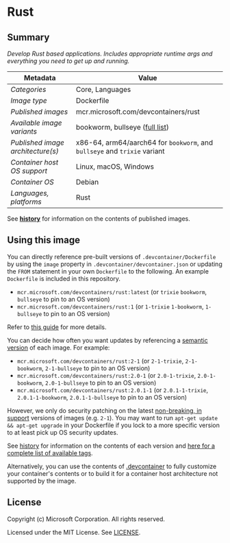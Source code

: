 # Rust

## Summary

*Develop Rust based applications. Includes appropriate runtime args and everything you need to get up and running.*

| Metadata | Value |  
|----------|-------|
| *Categories* | Core, Languages |
| *Image type* | Dockerfile |
| *Published images* | mcr.microsoft.com/devcontainers/rust |
| *Available image variants* | bookworm, bullseye ([full list](https://mcr.microsoft.com/v2/devcontainers/rust/tags/list)) |
| *Published image architecture(s)* | x86-64, arm64/aarch64 for `bookworm`, and  `bullseye` and `trixie` variant |
| *Container host OS support* | Linux, macOS, Windows |
| *Container OS* | Debian |
| *Languages, platforms* | Rust |

See **[history](history)** for information on the contents of published images.

## Using this image

You can directly reference pre-built versions of `.devcontainer/Dockerfile` by using the `image` property in `.devcontainer/devcontainer.json` or updating the `FROM` statement in your own `Dockerfile` to the following. An example `Dockerfile` is included in this repository.

- `mcr.microsoft.com/devcontainers/rust:latest` (or `trixie` `bookworm`, `bullseye` to pin to an OS version)
- `mcr.microsoft.com/devcontainers/rust:1` (or `1-trixie` `1-bookworm`, `1-bullseye` to pin to an OS version)

Refer to [this guide](https://containers.dev/guide/dockerfile) for more details.

You can decide how often you want updates by referencing a [semantic version](https://semver.org/) of each image. For example:

- `mcr.microsoft.com/devcontainers/rust:2-1` (or `2-1-trixie`, `2-1-bookworm`, `2-1-bullseye` to pin to an OS version)
- `mcr.microsoft.com/devcontainers/rust:2.0-1` (or `2.0-1-trixie`, `2.0-1-bookworm`, `2.0-1-bullseye` to pin to an OS version)
- `mcr.microsoft.com/devcontainers/rust:2.0.1-1` (or `2.0.1-1-trixie`, `2.0.1-1-bookworm`, `2.0.1-1-bullseye` to pin to an OS version)

However, we only do security patching on the latest [non-breaking, in support](https://github.com/devcontainers/images/issues/90) versions of images (e.g. `2-1`). You may want to run `apt-get update && apt-get upgrade` in your Dockerfile if you lock to a more specific version to at least pick up OS security updates.

See [history](history) for information on the contents of each version and [here for a complete list of available tags](https://mcr.microsoft.com/v2/devcontainers/rust/tags/list).

Alternatively, you can use the contents of [.devcontainer](.devcontainer) to fully customize your container's contents or to build it for a container host architecture not supported by the image.

## License

Copyright (c) Microsoft Corporation. All rights reserved.

Licensed under the MIT License. See [LICENSE](https://github.com/devcontainers/images/blob/main/LICENSE).